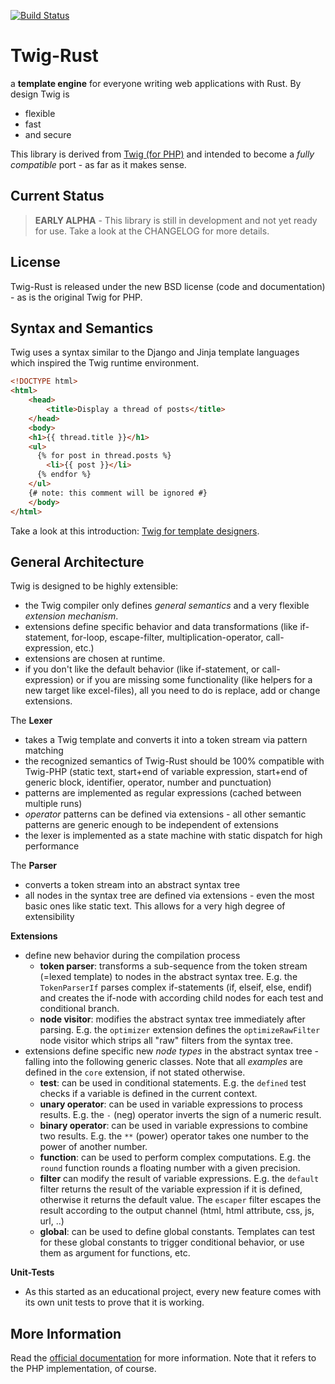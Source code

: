 [![Build Status](https://travis-ci.org/colin-kiegel/twig-rust.svg)](https://travis-ci.org/colin-kiegel/twig-rust)

# Twig-Rust

a **template engine** for everyone writing web applications with Rust. By design Twig is
* flexible
* fast
* and secure

This library is derived from [Twig (for PHP)](http://twig.sensiolabs.org/documentation) and intended to become a _fully compatible_ port - as far as it makes sense.

## Current Status

> **EARLY ALPHA** - This library is still in development and not yet ready for use.
Take a look at the CHANGELOG for more details.

## License

Twig-Rust is released under the new BSD license (code and documentation) - as is the original Twig for PHP.

## Syntax and Semantics

Twig uses a syntax similar to the Django and Jinja template languages which inspired the Twig runtime environment.

```html
<!DOCTYPE html>
<html>
    <head>
        <title>Display a thread of posts</title>
    </head>
    <body>
    <h1>{{ thread.title }}</h1>
    <ul>
      {% for post in thread.posts %}
        <li>{{ post }}</li>
      {% endfor %}
    </ul>
    {# note: this comment will be ignored #}
    </body>
</html>
```

Take a look at this introduction: [Twig for template designers](http://twig.sensiolabs.org/doc/templates.html).

## General Architecture

Twig is designed to be highly extensible:
  * the Twig compiler only defines *general semantics* and a very flexible *extension mechanism*.
  * extensions define specific behavior and data transformations (like if-statement, for-loop, escape-filter, multiplication-operator, call-expression, etc.)
  * extensions are chosen at runtime.
  * if you don't like the default behavior (like if-statement, or call-expression) or if you are missing some functionality (like helpers for a new target like excel-files), all you need to do is replace, add or change extensions.

The **Lexer**
  * takes a Twig template and converts it into a token stream via pattern matching
  * the recognized semantics of Twig-Rust should be 100% compatible with Twig-PHP (static text, start+end of variable expression, start+end of generic block, identifier, operator, number and punctuation)
  * patterns are implemented as regular expressions (cached between multiple runs)
  * *operator* patterns can be defined via extensions - all other semantic patterns are generic enough to be independent of extensions
  * the lexer is implemented as a state machine with static dispatch for high performance

The **Parser**
  * converts a token stream into an abstract syntax tree
  * all nodes in the syntax tree are defined via extensions - even the most basic ones like static text. This allows for a very high degree of extensibility

**Extensions**
* define new behavior during the compilation process
  * **token parser**: transforms a sub-sequence from the token stream (=lexed template) to nodes in the abstract syntax tree. E.g. the `TokenParserIf` parses complex if-statements (if, elseif, else, endif) and creates the if-node with according child nodes for each test and conditional branch.
  * **node visitor**: modifies the abstract syntax tree immediately after parsing. E.g. the `optimizer` extension defines the `optimizeRawFilter` node visitor which strips all "raw" filters from the syntax tree.
* extensions define specific new *node types* in the abstract syntax tree - falling into the following generic classes. Note that all *examples* are defined in the `core` extension, if not stated otherwise.
  * **test**: can be used in conditional statements. E.g. the `defined` test checks if a variable is defined in the current context.
  * **unary operator**: can be used in variable expressions to process results. E.g. the `-` (neg) operator inverts the sign of a numeric result.
  * **binary operator**: can be used in variable expressions to combine two results. E.g. the `**` (power) operator takes one number to the power of another number.
  * **function**: can be used to perform complex computations. E.g. the `round` function rounds a floating number with a given precision.
  * **filter** can modify the result of variable expressions. E.g. the `default` filter returns the result of the variable expression if it is defined, otherwise it returns the default value. The `escaper` filter escapes the result according to the output channel (html, html attribute, css, js, url, ..)
  * **global**: can be used to define global constants. Templates can test for these global constants to trigger conditional behavior, or use them as argument for functions, etc.

**Unit-Tests**
* As this started as an educational project, every new feature comes with its own unit tests to prove that it is working.

## More Information

Read the [official documentation](http://twig.sensiolabs.org/documentation) for more information. Note that it refers to the PHP implementation, of course.
